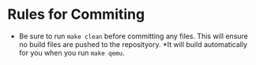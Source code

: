 # Rules for Commiting
- Be sure to run ```make clean``` before committing any files. This will ensure no build files are pushed to the reposityory. *It will build automatically for you when you run ```make qemu```.
